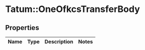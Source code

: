 # Tatum::OneOfkcsTransferBody

## Properties
Name | Type | Description | Notes
------------ | ------------- | ------------- | -------------

